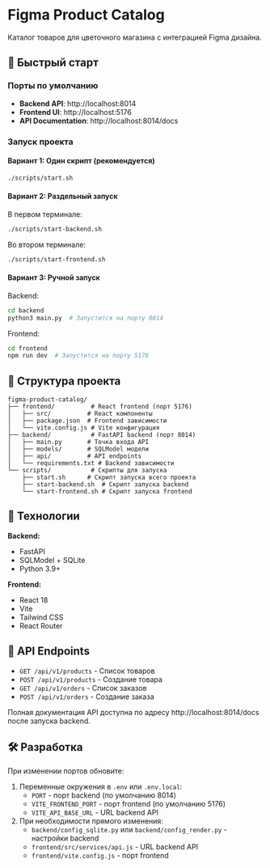 # Figma Product Catalog

Каталог товаров для цветочного магазина с интеграцией Figma дизайна.

## 🚀 Быстрый старт

### Порты по умолчанию
- **Backend API**: http://localhost:8014
- **Frontend UI**: http://localhost:5176
- **API Documentation**: http://localhost:8014/docs

### Запуск проекта

#### Вариант 1: Один скрипт (рекомендуется)
```bash
./scripts/start.sh
```

#### Вариант 2: Раздельный запуск
В первом терминале:
```bash
./scripts/start-backend.sh
```

Во втором терминале:
```bash
./scripts/start-frontend.sh
```

#### Вариант 3: Ручной запуск
Backend:
```bash
cd backend
python3 main.py  # Запустится на порту 8014
```

Frontend:
```bash
cd frontend
npm run dev  # Запустится на порту 5176
```

## 📁 Структура проекта

```
figma-product-catalog/
├── frontend/          # React frontend (порт 5176)
│   ├── src/          # React компоненты
│   ├── package.json  # Frontend зависимости
│   └── vite.config.js # Vite конфигурация
├── backend/           # FastAPI backend (порт 8014)
│   ├── main.py       # Точка входа API
│   ├── models/       # SQLModel модели
│   ├── api/          # API endpoints
│   └── requirements.txt # Backend зависимости
└── scripts/           # Скрипты для запуска
    ├── start.sh      # Скрипт запуска всего проекта
    ├── start-backend.sh  # Скрипт запуска backend
    └── start-frontend.sh # Скрипт запуска frontend
```

## 🔧 Технологии

**Backend:**
- FastAPI
- SQLModel + SQLite
- Python 3.9+

**Frontend:**
- React 18
- Vite
- Tailwind CSS
- React Router

## 📝 API Endpoints

- `GET /api/v1/products` - Список товаров
- `POST /api/v1/products` - Создание товара
- `GET /api/v1/orders` - Список заказов
- `POST /api/v1/orders` - Создание заказа

Полная документация API доступна по адресу http://localhost:8014/docs после запуска backend.

## 🛠 Разработка

При изменении портов обновите:
1. Переменные окружения в `.env` или `.env.local`:
   - `PORT` - порт backend (по умолчанию 8014)
   - `VITE_FRONTEND_PORT` - порт frontend (по умолчанию 5176)
   - `VITE_API_BASE_URL` - URL backend API
2. При необходимости прямого изменения:
   - `backend/config_sqlite.py` или `backend/config_render.py` - настройки backend
   - `frontend/src/services/api.js` - URL backend API
   - `frontend/vite.config.js` - порт frontend